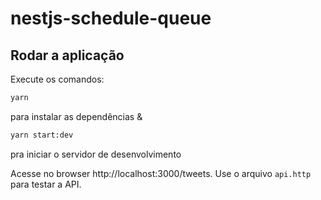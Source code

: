 # nestjs-schedule-queue

## Rodar a aplicação

Execute os comandos:

```bash
yarn
``` 
para instalar as dependências &

```bash
yarn start:dev
```
pra iniciar o servidor de desenvolvimento

Acesse no browser http://localhost:3000/tweets. Use o arquivo `api.http` para testar a API.
